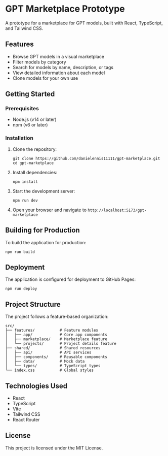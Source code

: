 # GPT Marketplace Prototype

A prototype for a marketplace for GPT models, built with React, TypeScript, and Tailwind CSS.

## Features

- Browse GPT models in a visual marketplace
- Filter models by category
- Search for models by name, description, or tags
- View detailed information about each model
- Clone models for your own use

## Getting Started

### Prerequisites

- Node.js (v14 or later)
- npm (v6 or later)

### Installation

1. Clone the repository:
   ```
   git clone https://github.com/danielennis11111/gpt-marketplace.git
   cd gpt-marketplace
   ```

2. Install dependencies:
   ```
   npm install
   ```

3. Start the development server:
   ```
   npm run dev
   ```

4. Open your browser and navigate to `http://localhost:5173/gpt-marketplace`

## Building for Production

To build the application for production:

```
npm run build
```

## Deployment

The application is configured for deployment to GitHub Pages:

```
npm run deploy
```

## Project Structure

The project follows a feature-based organization:

```
src/
├── features/           # Feature modules
│   ├── app/            # Core app components
│   ├── marketplace/    # Marketplace feature
│   └── projects/       # Project details feature
├── shared/             # Shared resources
│   ├── api/            # API services
│   ├── components/     # Reusable components
│   ├── data/           # Mock data
│   └── types/          # TypeScript types
└── index.css           # Global styles
```

## Technologies Used

- React
- TypeScript
- Vite
- Tailwind CSS
- React Router

## License

This project is licensed under the MIT License. 
